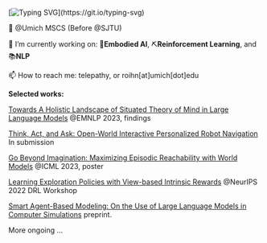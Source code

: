 [![Typing SVG](https://readme-typing-svg.demolab.com?font=Fira+Code&pause=1000&width=435&lines=Hi%F0%9F%91%8B%2C+My+name+is+Run(Roihn)+Peng!;Welcome+to+my+github+profile!)](https://git.io/typing-svg)

🏫 @Umich MSCS (Before @SJTU)

🔭 I’m currently working on: 🤖**Embodied AI**, ⛏️**Reinforcement Learning**, and 📚**NLP**

📫 How to reach me: telepathy, or roihn[at]umich[dot]edu

**Selected works:**

[Towards A Holistic Landscape of Situated Theory of Mind in Large Language Models](https://arxiv.org/abs/2310.19619) @EMNLP 2023, findings

[Think, Act, and Ask: Open-World Interactive Personalized Robot Navigation](https://arxiv.org/abs/2310.07968) In submission

[Go Beyond Imagination: Maximizing Episodic Reachability with World Models](https://arxiv.org/abs/2308.13661) @ICML 2023, poster

[Learning Exploration Policies with View-based Intrinsic Rewards](https://openreview.net/forum?id=C2_6qBhe5fH) @NeurIPS 2022 DRL Workshop

[Smart Agent-Based Modeling: On the Use of Large Language Models in Computer Simulations](https://arxiv.org/abs/2311.06330) preprint.



More ongoing ...

<!--
**Roihn/Roihn** is a ✨ _special_ ✨ repository because its `README.md` (this file) appears on your GitHub profile.

Here are some ideas to get you started:

- 🔭 I’m currently working on ...
- 🌱 I’m currently learning ...
- 👯 I’m looking to collaborate on ...
- 🤔 I’m looking for help with ...
- 💬 Ask me about ...
- 📫 How to reach me: ...
- 😄 Pronouns: ...
- ⚡ Fun fact: ...
-->
